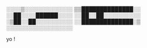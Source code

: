 ░░░░▒░░░░░░░░░░░░░
▒▒██████████████░░
░░██░░░░██████░░░░
░░██░░██░░░░░░░░░░
░▒██░░██░░░░░░░░░░
░░██████████████░▒
░░░░░░░░░░░░░░░░░░

yo !

